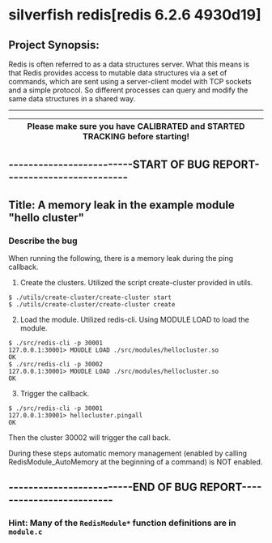 # silverfish redis[redis 6.2.6 4930d19]

## Project Synopsis:  										
Redis is often referred to as a data structures server. 
What this means is that Redis provides access to mutable data structures 
via a set of commands, which are sent using a server-client model with 
TCP sockets and a simple protocol. So different processes can query and 
modify the same data structures in a shared way.		

----------------------------------------------------------------------------------------------------------------

| Please make sure you have CALIBRATED and STARTED TRACKING before starting!  |
|-----------------------------------------------------------------------------|


## -------------------------START OF BUG REPORT-------------------------
## Title: A memory leak in the example module "hello cluster"
### Describe the bug

When running the following, there is a memory leak during the ping callback. 

1. Create the clusters.
Utilized the script create-cluster provided in utils.
```
$ ./utils/create-cluster/create-cluster start
$ ./utils/create-cluster/create-cluster create
```

2. Load the module.
Utilized redis-cli. Using MODULE LOAD to load the module.
```
$ ./src/redis-cli -p 30001
127.0.0.1:30001> MOUDLE LOAD ./src/modules/hellocluster.so
OK
$ ./src/redis-cli -p 30002
127.0.0.1:30001> MOUDLE LOAD ./src/modules/hellocluster.so
OK
```

3. Trigger the callback.
```
$ ./src/redis-cli -p 30001
127.0.0.1:30001> hellocluster.pingall
OK
```
Then the cluster 30002 will trigger the call back.


During these steps automatic memory management 
(enabled by calling RedisModule_AutoMemory at the 
beginning of a command) is NOT enabled. 

## -------------------------END OF BUG REPORT-------------------------
	
### Hint: Many of the `RedisModule*` function definitions are in `module.c` 

